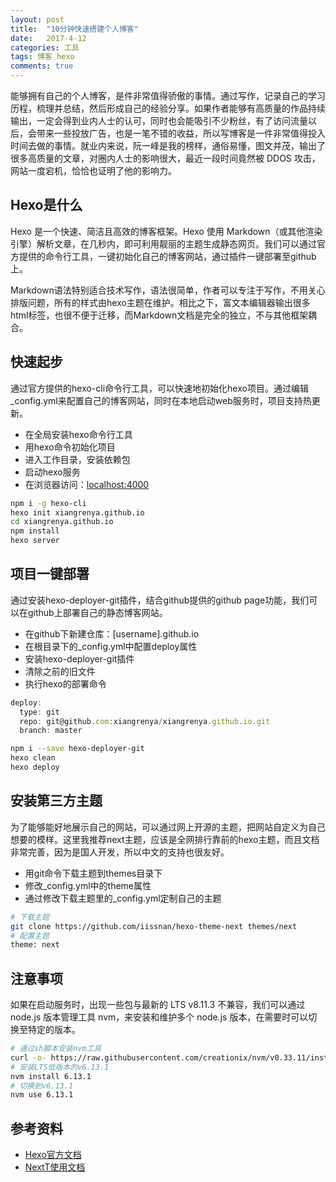 ```yaml
---
layout: post
title:  "10分钟快速搭建个人博客"
date:   2017-4-12
categories: 工具
tags: 博客 hexo
comments: true
---
```


能够拥有自己的个人博客，是件非常值得骄傲的事情。通过写作，记录自己的学习历程，梳理并总结，然后形成自己的经验分享。如果作者能够有高质量的作品持续输出，一定会得到业内人士的认可，同时也会能吸引不少粉丝，有了访问流量以后，会带来一些投放广告，也是一笔不错的收益，所以写博客是一件非常值得投入时间去做的事情。就业内来说，阮一峰是我的榜样，通俗易懂，图文并茂，输出了很多高质量的文章，对圈内人士的影响很大，最近一段时间竟然被 DDOS 攻击，网站一度宕机，恰恰也证明了他的影响力。

## Hexo是什么
Hexo 是一个快速、简洁且高效的博客框架。Hexo 使用 Markdown（或其他渲染引擎）解析文章，在几秒内，即可利用靓丽的主题生成静态网页。我们可以通过官方提供的命令行工具，一键初始化自己的博客网站，通过插件一键部署至github上。

Markdown语法特别适合技术写作，语法很简单，作者可以专注于写作，不用关心排版问题，所有的样式由hexo主题在维护。相比之下，富文本编辑器输出很多html标签，也很不便于迁移，而Markdown文档是完全的独立，不与其他框架耦合。

## 快速起步

通过官方提供的hexo-cli命令行工具，可以快速地初始化hexo项目。通过编辑_config.yml来配置自己的博客网站，同时在本地启动web服务时，项目支持热更新。

- 在全局安装hexo命令行工具
- 用hexo命令初始化项目
- 进入工作目录，安装依赖包
- 启动hexo服务
- 在浏览器访问：[localhost:4000](localhost:4000)

``` sh
npm i -g hexo-cli
hexo init xiangrenya.github.io
cd xiangrenya.github.io
npm install
hexo server
```

## 项目一键部署

通过安装hexo-deployer-git插件，结合github提供的github page功能，我们可以在github上部署自己的静态博客网站。

- 在github下新建仓库：[username].github.io
- 在根目录下的_config.yml中配置deploy属性
- 安装hexo-deployer-git插件
- 清除之前的旧文件
- 执行hexo的部署命令

``` javascript
deploy:
  type: git
  repo: git@github.com:xiangrenya/xiangrenya.github.io.git
  branch: master
```
``` sh
npm i --save hexo-deployer-git
hexo clean
hexo deploy
```

## 安装第三方主题

为了能够能好地展示自己的网站，可以通过网上开源的主题，把网站自定义为自己想要的模样。这里我推荐next主题，应该是全网排行靠前的hexo主题，而且文档非常完善，因为是国人开发，所以中文的支持也很友好。

- 用git命令下载主题到themes目录下
- 修改_config.yml中的theme属性
- 通过修改下载主题里的_config.yml定制自己的主题

``` sh
# 下载主题
git clone https://github.com/iissnan/hexo-theme-next themes/next
# 配置主题
theme: next
```
## 注意事项

如果在启动服务时，出现一些包与最新的 LTS v8.11.3 不兼容，我们可以通过 node.js 版本管理工具 nvm，来安装和维护多个 node.js 版本，在需要时可以切换至特定的版本。

``` sh
# 通过sh脚本安装nvm工具
curl -o- https://raw.githubusercontent.com/creationix/nvm/v0.33.11/install.sh | bash
# 安装LTS低版本的v6.13.1
nvm install 6.13.1
# 切换到v6.13.1
nvm use 6.13.1
```

## 参考资料

- [Hexo官方文档](https://hexo.io/docs/)
- [NextT使用文档](http://theme-next.iissnan.com/)


